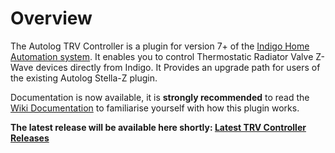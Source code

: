 # Overview

The Autolog TRV Controller is a plugin for version 7+ of the [Indigo Home Automation system][1]. It enables you to control Thermostatic Radiator Valve Z-Wave devices directly from Indigo. It Provides an upgrade path for users of the existing Autolog Stella-Z plugin.

Documentation is now available, it is **strongly recommended** to read the [Wiki Documentation][2] to familiarise yourself with how this plugin works.

**The latest release will be available here shortly: [Latest TRV Controller Releases][3]**

[1]: https://www.indigodomo.com
[2]: https://github.com/autolog/TRV_Controller/wiki
[3]: https://github.com/autolog/TRV_Controller/releases
